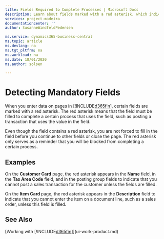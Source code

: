 ```yaml
---
title: Fields Required to Complete Processes | Microsoft Docs
description: Learn about fields marked with a red asterisk, which indicates that they are required and must be filled in to complete a processes.
services: project-madeira
documentationcenter: ''
author: SusanneWindfeldPedersen

ms.service: dynamics365-business-central
ms.topic: article
ms.devlang: na
ms.tgt_pltfrm: na
ms.workload: na
ms.date: 10/01/2020
ms.author: solsen

---
```

# Detecting Mandatory Fields
When you enter data on pages in [!INCLUDE[d365fin](includes/d365fin_md.md)], certain fields are marked with a red asterisk. The red asterisk means that the field must be filled to complete a certain process that uses the field, such as posting a transaction that uses the value in the field.

Even though the field contains a red asterisk, you are not forced to fill in the field before you continue to other fields or close the page. The red asterisk only serves as a reminder that you will be blocked from completing a certain process.

## Examples
On the **Customer Card** page, the red asterisk appears in the **Name** field, in the **Tax Area Code** field, and in the posting group fields to indicate that you cannot post a sales transaction for the customer unless the fields are filled.

On the **Item Card** page, the red asterisk appears in the **Description** field to indicate that you cannot enter the item on a document line, such as a sales order, unless this field is filled.

## See Also
[Working with [!INCLUDE[d365fin](includes/d365fin_md.md)]](ui-work-product.md)
